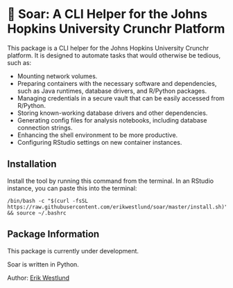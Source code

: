 # 🦅 Soar: A CLI Helper for the Johns Hopkins University Crunchr Platform

This package is a CLI helper for the Johns Hopkins University Crunchr platform. It is designed to automate tasks that would otherwise be tedious, such as:

* Mounting network volumes.
* Preparing containers with the necessary software and dependencies, such as Java runtimes, database drivers, and R/Python packages.
* Managing credentials in a secure vault that can be easily accessed from R/Python.
* Storing known-working database drivers and other dependencies.
* Generating config files for analysis notebooks, including database connection strings.
* Enhancing the shell environment to be more productive.
* Configuring RStudio settings on new container instances.

## Installation

Install the tool by running this command from the terminal. In an RStudio instance, you can paste this into the terminal:

```
/bin/bash -c "$(curl -fsSL https://raw.githubusercontent.com/erikwestlund/soar/master/install.sh)" && source ~/.bashrc
```

## Package Information

This package is currently under development.

Soar is written in Python.

Author: [Erik Westlund](https://publichealth.jhu.edu/faculty/4677/erik-westlund)
